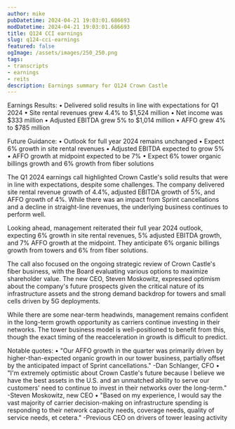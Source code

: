 ```yaml
---
author: mike
pubDatetime: 2024-04-21 19:03:01.686693
modDatetime: 2024-04-21 19:03:01.686693
title: Q124 CCI earnings
slug: q124-cci-earnings
featured: false
ogImage: /assets/images/250_250.png
tags:
- transcripts
- earnings
- reits
description: Earnings summary for Q124 Crown Castle
---
```

Earnings Results:
• Delivered solid results in line with expectations for Q1 2024
• Site rental revenues grew 4.4% to $1,524 million
• Net income was $333 million
• Adjusted EBITDA grew 5% to $1,014 million
• AFFO grew 4% to $785 million 

Future Guidance:
• Outlook for full year 2024 remains unchanged
• Expect 6% growth in site rental revenues
• Adjusted EBITDA expected to grow 5% 
• AFFO growth at midpoint expected to be 7%
• Expect 6% tower organic billings growth and 6% growth from fiber solutions

The Q1 2024 earnings call highlighted Crown Castle's solid results that were in line with expectations, despite some challenges. The company delivered site rental revenue growth of 4.4%, adjusted EBITDA growth of 5%, and AFFO growth of 4%. While there was an impact from Sprint cancellations and a decline in straight-line revenues, the underlying business continues to perform well. 

Looking ahead, management reiterated their full year 2024 outlook, expecting 6% growth in site rental revenues, 5% adjusted EBITDA growth, and 7% AFFO growth at the midpoint. They anticipate 6% organic billings growth from towers and 6% from fiber solutions. 

The call also focused on the ongoing strategic review of Crown Castle's fiber business, with the Board evaluating various options to maximize shareholder value. The new CEO, Steven Moskowitz, expressed optimism about the company's future prospects given the critical nature of its infrastructure assets and the strong demand backdrop for towers and small cells driven by 5G deployments.

While there are some near-term headwinds, management remains confident in the long-term growth opportunity as carriers continue investing in their networks. The tower business model is well-positioned to benefit from this, though the exact timing of the reacceleration in growth is difficult to predict.

Notable quotes:
• "Our AFFO growth in the quarter was primarily driven by higher-than-expected organic growth in our tower business, partially offset by the anticipated impact of Sprint cancellations." -Dan Schlanger, CFO
• "I'm extremely optimistic about Crown Castle's future because I believe we have the best assets in the U.S. and an unmatched ability to serve our customers' need to continue to invest in their networks over the long-term." -Steven Moskowitz, new CEO
• "Based on my experience, I would say the vast majority of carrier decision-making on infrastructure spending is responding to their network capacity needs, coverage needs, quality of service needs, et cetera." -Previous CEO on drivers of tower leasing activity